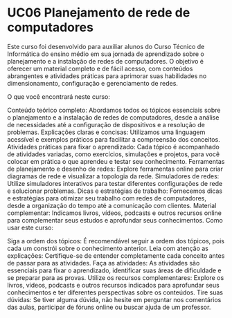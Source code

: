 # UC06 Planejamento de rede de computadores
Este curso foi desenvolvido para auxiliar alunos do Curso Técnico de Informática do ensino médio em sua jornada de aprendizado sobre o planejamento e a instalação de redes de computadores. O objetivo é oferecer um material completo e de fácil acesso, com conteúdos abrangentes e atividades práticas para aprimorar suas habilidades no dimensionamento, configuração e gerenciamento de redes.

O que você encontrará neste curso:

Conteúdo teórico completo: Abordamos todos os tópicos essenciais sobre o planejamento e a instalação de redes de computadores, desde a análise de necessidades até a configuração de dispositivos e a resolução de problemas.
Explicações claras e concisas: Utilizamos uma linguagem acessível e exemplos práticos para facilitar a compreensão dos conceitos.
Atividades práticas para fixar o aprendizado: Cada tópico é acompanhado de atividades variadas, como exercícios, simulações e projetos, para você colocar em prática o que aprendeu e testar seu conhecimento.
Ferramentas de planejamento e desenho de redes: Explore ferramentas online para criar diagramas de rede e visualizar a topologia da rede.
Simuladores de redes: Utilize simuladores interativos para testar diferentes configurações de rede e solucionar problemas.
Dicas e estratégias de trabalho: Fornecemos dicas e estratégias para otimizar seu trabalho com redes de computadores, desde a organização do tempo até a comunicação com clientes.
Material complementar: Indicamos livros, vídeos, podcasts e outros recursos online para complementar seus estudos e aprofundar seus conhecimentos.
Como usar este curso:

Siga a ordem dos tópicos: É recomendável seguir a ordem dos tópicos, pois cada um constrói sobre o conhecimento anterior.
Leia com atenção as explicações: Certifique-se de entender completamente cada conceito antes de passar para as atividades.
Faça as atividades: As atividades são essenciais para fixar o aprendizado, identificar suas áreas de dificuldade e se preparar para as provas.
Utilize os recursos complementares: Explore os livros, vídeos, podcasts e outros recursos indicados para aprofundar seus conhecimentos e ter diferentes perspectivas sobre os conteúdos.
Tire suas dúvidas: Se tiver alguma dúvida, não hesite em perguntar nos comentários das aulas, participar de fóruns online ou buscar ajuda de um professor.
